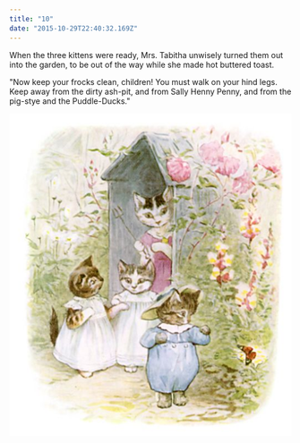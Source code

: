 ```yaml
---
title: "10"
date: "2015-10-29T22:40:32.169Z"
---
```


When the three kittens were ready, Mrs. Tabitha unwisely turned them out into the garden, to be out of the way while she made hot buttered toast.

"Now keep your frocks clean, children! You must walk on your hind legs. Keep away from the dirty ash-pit, and from Sally Henny Penny, and from the pig-stye and the Puddle-Ducks."

![When the three kittens were ready](./tom23.jpg)